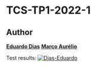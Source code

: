 TCS-TP1-2022-1
=

Author
------
[**Eduardo Dias**]( www.linkedin.com/in/eduardo-teixeira-dias)
[**Marco Aurélio**]( www.linkedin.com/in/eduardo-teixeira-dias)

Test results:
[![Dias-Eduardo](https://circleci.com/gh/Dias-Eduardo/TP1-Teste.svg?style=svg)](https://app.circleci.com/pipelines/github/Dias-Eduardo)
